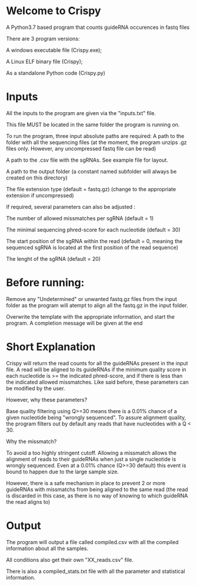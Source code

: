 # Welcome to Crispy
A Python3.7 based program that counts guideRNA occurences in fastq files

 There are 3 program versions:

 A windows executable file (Crispy.exe);
 
 A Linux ELF binary file (Crispy);
 
 As a standalone Python code (Crispy.py)

# Inputs
All the inputs to the program are given via the "inputs.txt" file.

This file MUST be located in the same folder the program is running on.

To run the program, three input absolute paths are required:
A path to the folder with all the sequencing files (at the moment, the program unzips .gz files only. However, any uncompressed fastq file can be read)

A path to the .csv file with the sgRNAs. See example file for layout.

A path to the output folder (a constant named subfolder will always be created on this directory)

The file extension type (default = fastq.gz) (change to the appropriate extension if uncompressed) 

If required, several parameters can also be adjusted :

The number of allowed missmatches per sgRNA (default = 1)

The minimal sequencing phred-score for each nucleotide (default = 30)

The start position of the sgRNA within the read (default = 0, meaning the sequenced sgRNA is located at the first position of the read sequence)

The lenght of the sgRNA (default = 20)


# Before running:
Remove any "Undetermined" or unwanted fastq.gz files from the input folder as the program will atempt to align all the fastq.gz in the input folder.

Overwrite the template with the appropriate information, and start the program. 
A completion message will be given at the end


# Short Explanation
Crispy will return the read counts for all the guideRNAs present in the input file. 
A read will be aligned to its guideRNAs if the minimum quality score in each nucleotide is >= the indicated phred-score,
and if there is less than the indicated allowed missmatches. 
Like said before, these parameters can be modified by the user.

However, why these parameters?

Base quality filtering using Q>=30 means there is a 0.01% chance of a given nucleotide being "wrongly sequenced". 
To assure alignment quality, the program filters out by default any reads that have nucleotides with a Q < 30.

Why the missmatch?

To avoid a too highly stringent cutoff.
Allowing a missmatch allows the alignment of reads to their guideRNAs when just a single nucleotide is wrongly sequenced. 
Even at a 0.01% chance (Q>=30 default) this event is bound to happen due to the large sample size.

However, there is a safe mechanism in place to prevent 2 or more guideRNAs with missmatchs from being aligned to the same read (the read is discarded in this case, as there is no way of knowing to which guideRNA the read aligns to)

# Output

The program will output a file called compiled.csv with all the compiled information about all the samples.

All conditions also get their own "XX_reads.csv" file.

There is also a compiled_stats.txt file with all the parameter and statistical information.
